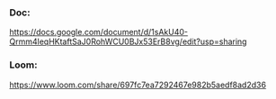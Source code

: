### Doc:
https://docs.google.com/document/d/1sAkU40-Qrmm4leqHKtaftSaJ0RohWCU0BJx53ErB8vg/edit?usp=sharing

### Loom:
https://www.loom.com/share/697fc7ea7292467e982b5aedf8ad2d36

